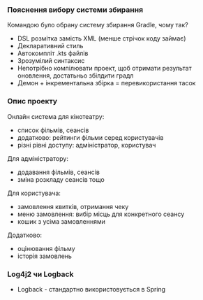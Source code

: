 ### Пояснення вибору системи збирання
Командою було обрану систему збирання Gradle, чому так?
* DSL розмітка замість XML (менше стрічок коду займає)
* Декларативний стиль
* Автокомпліт .kts файлів
* Зрозумілий синтаксис
* Непотрібно компілювати проект, щоб отримати результат оновлення, достатьньо збілдити градл
* Демон + інкрементальна збірка = перевикористання тасок 

### Опис проекту
Онлайн система для кінотеатру:
- список фільмів, сеансів
- додатково: рейтинги фільми серед користувачів
- різні рівні доступу: адміністратор, користувач
  
Для адміністратору:
- додавання фільмів, сеансів
- зміна розкладу сеансів тощо

Для користувача:
- замовлення квитків, отримання чеку
- меню замовлення: вибір місць для конкретного сеансу
- кошик з усіма замовленнями

Додатково:
- оцінювання фільму
- історія замовлень


### Log4j2 чи Logback
* Logback - стандартно використовується в Spring
